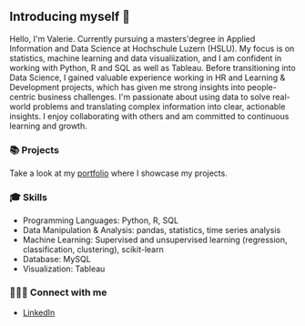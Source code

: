 ## Introducing myself 👋

Hello, I'm Valerie. Currently pursuing a masters'degree in Applied Information and Data Science at Hochschule Luzern (HSLU). My focus is on statistics, machine learning and data visualiization, and I am confident in working with Python, R and SQL as well as Tableau.
Before transitioning into Data Science, I gained valuable experience working in HR and Learning & Development projects, which has given me strong insights into people-centric business challenges. I'm passionate about using data to solve real-world problems and translating complex information into clear, actionable insights. I enjoy collaborating with others and am committed to continuous learning and growth.

### 📚 Projects
Take a look at my [portfolio](https://github.com/ValerieLuethi/Portfolio) where I showcase my projects.

### 🎓 Skills
- Programming Languages: Python, R, SQL
- Data Manipulation & Analysis: pandas, statistics, time series analysis
- Machine Learning: Supervised and unsupervised learning (regression, classification, clustering), scikit-learn
- Database: MySQL
- Visualization: Tableau

### 🙋🏻‍♀️ Connect with me
- [LinkedIn](www.linkedin.com/in/valerie-luethi)
